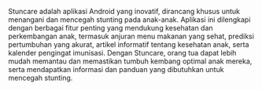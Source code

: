 Stuncare adalah aplikasi Android yang inovatif, dirancang khusus untuk menangani dan mencegah stunting pada anak-anak. Aplikasi ini dilengkapi dengan berbagai fitur penting yang mendukung kesehatan dan perkembangan anak, termasuk anjuran menu makanan yang sehat, prediksi pertumbuhan yang akurat, artikel informatif tentang kesehatan anak, serta kalender pengingat imunisasi. Dengan Stuncare, orang tua dapat lebih mudah memantau dan memastikan tumbuh kembang optimal anak mereka, serta mendapatkan informasi dan panduan yang dibutuhkan untuk mencegah stunting.
